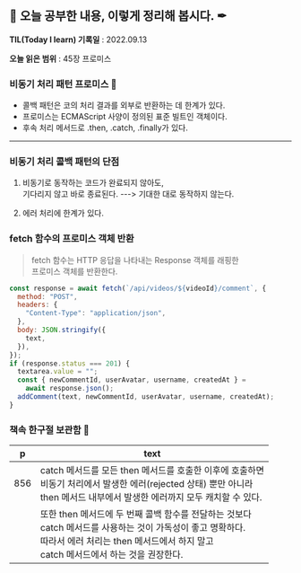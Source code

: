 ## 📕 오늘 공부한 내용, 이렇게 정리해 봅시다. ✒

**TIL(Today I learn) 기록일** : 2022.09.13

**오늘 읽은 범위** : 45장 프로미스

### 비동기 처리 패턴 프로미스 📑

- 콜백 패턴은 코의 처리 결과를 외부로 반환하는 데 한계가 있다.
- 프로미스는 ECMAScript 사양이 정의된 표준 빌트인 객체이다.
- 후속 처리 메서드로 .then, .catch, .finally가 있다.

---

### 비동기 처리 콜백 패턴의 단점

1. 비동기로 동작하는 코드가 완료되지 않아도,<br>
   기다리지 않고 바로 종료된다. ---> 기대한 대로 동작하지 않는다.

2. 에러 처리에 한계가 있다.

### fetch 함수의 프로미스 객체 반환

> fetch 함수는 HTTP 응답을 나타내는 Response 객체를 래핑한<br> 프로미스 객체를 반환한다.

```js
const response = await fetch(`/api/videos/${videoId}/comment`, {
  method: "POST",
  headers: {
    "Content-Type": "application/json",
  },
  body: JSON.stringify({
    text,
  }),
});
if (response.status === 201) {
  textarea.value = "";
  const { newCommentId, userAvatar, username, createdAt } =
    await response.json();
  addComment(text, newCommentId, userAvatar, username, createdAt);
}
```

### 책속 한구절 보관함 📖

| p   | text                                                                                                                                                                                                      |
| --- | --------------------------------------------------------------------------------------------------------------------------------------------------------------------------------------------------------- |
| 856 | catch 메서드를 모든 then 메서드를 호출한 이후에 호출하면<br> 비동기 처리에서 발생한 에러(rejected 상태) 뿐만 아니라<br> then 메서드 내부에서 발생한 에러까지 모두 캐치할 수 있다.                         |
|     | 또한 then 메서드에 두 번째 콜백 함수를 전달하는 것보다<br> catch 메서드를 사용하는 것이 가독성이 좋고 명확하다.<br> 따라서 에러 처리는 then 메서드에서 하지 말고<br> catch 메서드에서 하는 것을 권장한다. |
